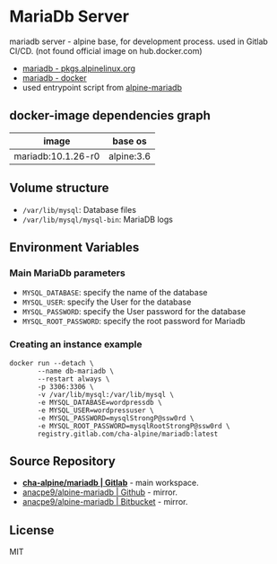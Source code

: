 # MariaDb Server

mariadb server  - alpine base, for development process.
used in Gitlab CI/CD. (not found official image on hub.docker.com)

- [mariadb - pkgs.alpinelinux.org](https://pkgs.alpinelinux.org/packages?name=mariadb&branch=&repo=&arch=x86_64&maintainer=)
- [mariadb - docker](https://github.com/docker-library/mariadb)
- used entrypoint script from [alpine-mariadb](https://github.com/yobasystems/alpine-mariadb)

## docker-image dependencies graph

| image              | base os    |
| ------------------ | ---------- |
| mariadb:10.1.26-r0 | alpine:3.6 |

## Volume structure

- `/var/lib/mysql`: Database files
- `/var/lib/mysql/mysql-bin`: MariaDB logs

## Environment Variables

### Main MariaDb parameters

- `MYSQL_DATABASE`: specify the name of the database
- `MYSQL_USER`: specify the User for the database
- `MYSQL_PASSWORD`: specify the User password for the database
- `MYSQL_ROOT_PASSWORD`: specify the root password for Mariadb

### Creating an instance example

```shell
docker run --detach \
       --name db-mariadb \
       --restart always \
       -p 3306:3306 \
       -v /var/lib/mysql:/var/lib/mysql \
       -e MYSQL_DATABASE=wordpressdb \
       -e MYSQL_USER=wordpressuser \
       -e MYSQL_PASSWORD=mysqlStrongP@ssw0rd \
       -e MYSQL_ROOT_PASSWORD=mysqlRootStrongP@ssw0rd \
       registry.gitlab.com/cha-alpine/mariadb:latest
```

## Source Repository

- [**cha-alpine/mariadb | Gitlab**](https://gitlab.com/cha-alpine/mariadb) - main workspace.
- [anacpe9/alpine-mariadb | Github](https://github.com/anacpe9/alpine-mariadb) - mirror.
- [anacpe9/alpine-mariadb | Bitbucket](https://bitbucket.org/anacpe9/alpine-mariadb) - mirror.

## License

MIT